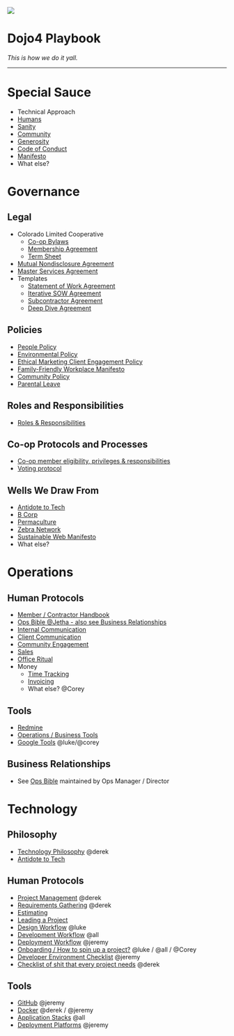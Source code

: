 ![](https://d2eslrut6bvw18.cloudfront.net/v2/39196/contents/em45qTbdWS0KWNAI/mw1920_linkedin--2020-04-27.png)

# **Dojo4 Playbook**

*This is how we do it yall.*

  

-----

  

# **Special Sauce**

  - Technical Approach
  - [Humans](https://dojo4.bit.ai/docs/W8n12taxmVPeOf5Z)
  - [Sanity](./sanity.md)
  - [Community](./community.md)
  - [Generosity](./generosity.md)
  - [Code of Conduct](https://dojo4.bit.ai/docs/qXPJTssdWP82G566)
  - [Manifesto](https://dojo4.bit.ai/docs/GWJiALW1k57TwTbQ)
  - What else?

  

  

  

# **Governance**

  

## **Legal**

  - Colorado Limited Cooperative
      - [Co-op Bylaws](https://dojo4.bit.ai/docs/PJwDaPQrHqtUcyqr)
      - [Membership
        Agreement](https://dojo4.bit.ai/docs/LlpHnYuonmvtNM7j)
      - [Term Sheet](https://dojo4.bit.ai/docs/ogbG1Aaz93aEKELi)
  - [Mutual Nondisclosure
    Agreement](https://dojo4.bit.ai/docs/m52H1QGcj22Z6gfa)
  - [Master Services
    Agreement](https://dojo4.bit.ai/docs/rrh7TK0WMLADC57A)
  - Templates
      - [Statement of Work
        Agreement](https://dojo4.bit.ai/docs/oDuATbGpQYxAxpb8)
      - [Iterative SOW
        Agreement](https://dojo4.bit.ai/docs/VwhCPUIwWJvFyW0u)
      - [Subcontractor
        Agreement](https://dojo4.bit.ai/docs/11MZ7lkOcCX98MDF)
      - [Deep Dive
        Agreement](https://dojo4.bit.ai/docs/qZ13OCP86TvoMKqr)

  

## **Policies**

  - [People Policy](https://dojo4.bit.ai/docs/L2BuELIUsfyqJ6UA)
  - [Environmental
    Policy](https://github.com/dojo4/policy/blob/master/environmental_policy.md)
  - [Ethical Marketing Client Engagement
    Policy](https://github.com/dojo4/policy/blob/master/ethical-marketing-client-engagement-policy.md)
  - [Family-Friendly Workplace
    Manifesto](https://dojo4.bit.ai/docs/QuGUFPoQJ2EwveHB)
  - [Community Policy](https://dojo4.bit.ai/docs/PrDevHsnFoQV5OWF)
  - [Parental Leave](https://dojo4.bit.ai/docs/AZV7LYHp9GckKYOK)

  

## **Roles and Responsibilities**

  - [Roles &
    Responsibilities](https://dojo4.bit.ai/docs/MR6AvCGRKV9Hdlm6)

  

## **Co-op Protocols and Processes**

  - [Co-op member eligibility, privileges &
    responsibilities](https://dojo4.bit.ai/docs/r8zGcImHW08upb5i)
  - [Voting protocol](https://dojo4.bit.ai/docs/LnTgjNDuk0kMvI1A)

  

## **Wells We Draw From**

  - [Antidote to Tech](https://www.antidoteto.tech/)
  - [B Corp](https://dojo4.bit.ai/docs/TcpwhaHmOv2Q2Ob6)
  - [Permaculture](https://dojo4.bit.ai/docs/sViZmagviFaz9iEu)
  - [Zebra Network](https://dojo4.bit.ai/docs/OY3pmtcMLtvtYMsz)
  - [Sustainable Web
    Manifesto](https://www.sustainablewebmanifesto.com/)
  - What else?

  

# **Operations**

  

## **Human Protocols**

  - [Member / Contractor
    Handbook](https://github.com/dojo4/policy/blob/master/hr.md)
  - [Ops Bible @Jetha - also see Business
    Relationships](https://docs.google.com/document/d/1E6l0-SMJu3GN7ymCCEkxhJn6_kMbUijbKjqfOTme2-A/edit?usp=sharing)
  - [Internal Communication](https://dojo4.bit.ai/docs/Bxydnl5HTPtYOSsN)
  - [Client Communication](https://dojo4.bit.ai/docs/uQKOXMWTOI1SXtYP)
  - [Community Engagement](https://dojo4.bit.ai/docs/PrDevHsnFoQV5OWF)
  - [Sales](https://dojo4.bit.ai/docs/PpgqKLok9TZvkhNW)
  - [Office Ritual](https://dojo4.bit.ai/docs/qEgAbsM1bC0L7jrq)
  - Money
      - [Time Tracking](https://dojo4.bit.ai/docs/gDFw6K81oSooQxXO)
      - [Invoicing](https://dojo4.bit.ai/docs/dBrQpPK4SeVQrH64)
      - What else? @Corey

  

## **Tools**

  - [Redmine](https://dojo4.bit.ai/docs/i7VMnKMr1bdDY9zb)
  - [Operations / Business
    Tools](https://dojo4.bit.ai/docs/i0V2Mz2C0UCgC1Zg)
  - [Google Tools](https://dojo4.bit.ai/docs/CtfMQZkCDOLRFEh8)
    @luke/@corey

  

## **Business Relationships**

  - See [Ops
    Bible](https://docs.google.com/document/d/1E6l0-SMJu3GN7ymCCEkxhJn6_kMbUijbKjqfOTme2-A/edit?usp=sharing)
    maintained by Ops Manager / Director

  

# **Technology**

  

## **Philosophy**

  - [Technology Philosophy](https://dojo4.bit.ai/docs/0OP7nJcwTUENd302)
    @derek
  - [Antidote to Tech](http://antidoteto.tech)

  

## **Human Protocols**

  - [Project Management](https://dojo4.bit.ai/docs/BDXiLvDyqEsH0Vtn)
    @derek
  - [Requirements Gathering](https://dojo4.bit.ai/docs/XNhYctATJEiLxt0C)
    @derek
  - [Estimating](https://dojo4.bit.ai/docs/LdCacSj8yYadmIiN)
  - [Leading a Project](https://dojo4.bit.ai/docs/9Kubq1l8gSQuMzjn)
  - [Design Workflow](https://dojo4.bit.ai/docs/nmh2s5m1bkDSRMKa) @luke
  - [Development Workflow](https://dojo4.bit.ai/docs/82hJrLZyJ0b20Omq)
    @all
  - [Deployment Workflow](https://dojo4.bit.ai/docs/ArmAg83dPSSMHNaz)
    @jeremy
  - [Onboarding / How to spin up a
    project?](https://dojo4.bit.ai/docs/nLG3GrO3uHjSKoV4) @luke / @all /
    @Corey
  - [Developer Environment
    Checklist](https://dojo4.bit.ai/docs/XF51BkHpjWTgpPB9) @jeremy
  - [Checklist of shit that every project
    needs](https://dojo4.bit.ai/docs/w0Y1Qv4gK8aYx0VP) @derek

  

## **Tools**

  - [GitHub](https://dojo4.bit.ai/docs/YcusOEeoO7XNztMy) @jeremy
  - [Docker](https://dojo4.bit.ai/docs/kOGqakHQkxFvgtxD) @derek /
    @jeremy
  - [Application Stacks](https://dojo4.bit.ai/docs/mKms9SiZYGGWdQuB)
    @all
  - [Deployment Platforms](https://dojo4.bit.ai/docs/9Pw9iHvr4NGRxFzg)
    @jeremy
